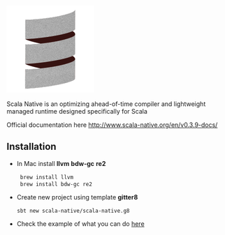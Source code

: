![My image](img/logo.png)

Scala Native is an optimizing ahead-of-time compiler and lightweight managed runtime designed specifically for Scala

Official documentation here  http://www.scala-native.org/en/v0.3.9-docs/

## Installation

* In Mac install **llvm** **bdw-gc** **re2**

    ```
     brew install llvm
     brew install bdw-gc re2
    ```

* Create new project using template **gitter8**

    ```
    sbt new scala-native/scala-native.g8
    ```
* Check the example of what you can do [here](src/main/scala/com/politrons/server/Features.scala)    
